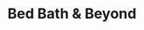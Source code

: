 ---
title: "Bed Bath & Beyond"
url: /christchurch/bed-bath-and-beyond-clarence-street/
shop: houseware
---